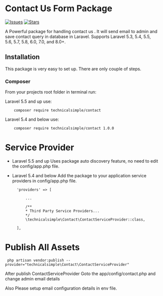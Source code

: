 # Contact Us Form Package

[![Issues](https://img.shields.io/github/issues/technicalsimple/contact-package.svg?style=flat-square)](https://github.com/technicalsimple/contact-package/issues)
[![Stars](https://img.shields.io/github/stars/technicalsimple/contact-package.svg?style=flat-square)](https://github.com/technicalsimple/contact-package/stargazers)


A Powerful package for handling contact us . It will send email to admin and save contact query in database in Laravel. Supports Laravel 5.3, 5.4, 5.5, 5.6, 5.7, 5.8, 6.0, 7.0, and 8.0+.

## Installation
This package is very easy to set up. There are only couple of steps.

### Composer

From your projects root folder in terminal run:

Laravel 5.5 and up use:

```
    composer require technicalsimple/contact
```

Laravel 5.4 and below use:

```
    composer require technicalsimple/contact 1.0.0
```

# Service Provider

* Laravel 5.5 and up Uses package auto discovery feature, no need to edit the config/app.php file.

* Laravel 5.4 and below Add the package to your application service providers in config/app.php file.

  ```
    'providers' => [

        ...

        /**
        * Third Party Service Providers...
        */
        \technicalsimple\Contact\ContactServiceProvider::class,

    ],    
   ```

# Publish All Assets
   ```
    php artisan vendor:publish --provider="technicalsimple\Contact\ContactServiceProvider"
   ```
 After publish ContactServiceProvider Goto the app/config/contact.php
 and change admin email details

 Also Please setup email configuration details in env file.



   


    
   






